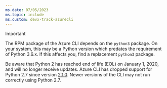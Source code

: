 ```yaml
---
ms.date: 07/05/2023
ms.topic: include
ms.custom: devx-track-azurecli
---
```

> [!IMPORTANT]
>
> The RPM package of the Azure CLI depends on the `python3` package. On your system, this may be
> a Python version which predates the requirement of Python 3.6.x. If this affects you, find a
> replacement `python3` package.
>
> Be aware that Python 2 has reached end of life (EOL) on January 1, 2020, and will no longer receive
> updates. Azure CLI has dropped support for Python 2.7 since version [2.1.0](/cli/azure/release-notes-azure-cli#february-18-2020).
> Newer versions of the CLI may not run correctly using Python 2.7.
>
